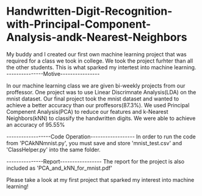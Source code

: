 # Handwritten-Digit-Recognition-with-Principal-Component-Analysis-andk-Nearest-Neighbors
My buddy and I created our first own machine learning project that was required for a class we took in college.
We took the project furhter than all the other students. This is what sparked my intertest into machine learning.
---------------Motive----------------

In our machine learning  class we are given bi-weekly projects from our proffessor. One project was to use Linear Discrimnate Analysis(LDA) on the mnist dataset. 
Our final project took the mnist dataset and wanted to achieve a better accuracy than our proffesors(87.3%). We used Principal Compenent Analysis(PCA) to reduce our features and k-Nearest Neighbors(kNN) to classify the handwritten digits. We were able to achieve an accuracy of 95.55%

------------------Code Operation------------------
In order to run the code from 'PCAkNNmnist.py', you must save and store 'mnist_test.csv' and 'ClassHelper.py' into the same folder.

---------------Report-----------------
The report for the project is also included as 'PCA_and_kNN_for_mnist.pdf'

Please take a look at my first project that sparked my interest into machine learning! 
